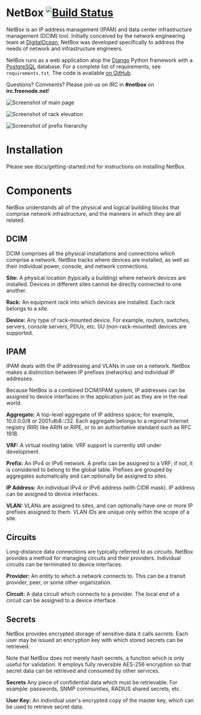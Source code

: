# NetBox [![Build Status](https://travis-ci.org/digitalocean/netbox.svg?branch=master)](https://travis-ci.org/digitalocean/netbox)

NetBox is an IP address management (IPAM) and data center infrastructure management (DCIM) tool. Initially conceived by the network engineering team at [DigitalOcean](https://www.digitalocean.com/), NetBox was developed specifically to address the needs of network and infrastructure engineers.

NetBox runs as a web application atop the [Django](https://www.djangoproject.com/) Python framework with a [PostgreSQL](http://www.postgresql.org/) database. For a complete list of requirements, see `requirements.txt`. The code is available [on GitHub](https://github.com/digitalocean/netbox).

Questions? Comments? Please join us on IRC in **#netbox** on **irc.freenode.net**!

![Screenshot of main page](docs/screenshot1.png "Main page")

![Screenshot of rack elevation](docs/screenshot2.png "Rack elevation")

![Screenshot of prefix hierarchy](docs/screenshot3.png "Prefix hierarchy")

# Installation

Please see docs/getting-started.md for instructions on installing NetBox.

# Components

NetBox understands all of the physical and logical building blocks that comprise network infrastructure, and the manners in which they are all related.

## DCIM

DCIM comprises all the physical installations and connections which comprise a network. NetBox tracks where devices are installed, as well as their individual power, console, and network connections.

**Site:** A physical location (typically a building) where network devices are installed. Devices in different sites cannot be directly connected to one another.

**Rack:** An equipment rack into which devices are installed. Each rack belongs to a site.

**Device:** Any type of rack-mounted device. For example, routers, switches, servers, console servers, PDUs, etc. 0U (non-rack-mounted) devices are supported.

## IPAM

IPAM deals with the IP addressing and VLANs in use on a network. NetBox makes a distinction between IP prefixes (networks) and individual IP addresses.

Because NetBox is a combined DCIM/IPAM system, IP addresses can be assigned to device interfaces in the application just as they are in the real world.

**Aggregate:** A top-level aggregate of IP address space; for example, 10.0.0.0/8 or 2001:db8::/32. Each aggregate belongs to a regional Internet registry (RIR) like ARIN or RIPE, or to an authoritative standard such as RFC 1918.

**VRF:** A virtual routing table. VRF support is currently still under development.

**Prefix:** An IPv4 or IPv6 network. A prefix can be assigned to a VRF; if not, it is considered to belong to the global table. Prefixes are grouped by aggregates automatically and can optionally be assigned to sites.

**IP Address:** An individual IPv4 or IPv6 address (with CIDR mask). IP address can be assigned to device interfaces.

**VLAN:** VLANs are assigned to sites, and can optionally have one or more IP prefixes assigned to them. VLAN IDs are unique only within the scope of a site.

## Circuits

Long-distance data connections are typically referred to as _circuits_. NetBox provides a method for managing circuits and their providers. Individual circuits can be terminated to device interfaces.

**Provider:** An entity to which a network connects to. This can be a transit provider, peer, or some other organization.

**Circuit:** A data circuit which connects to a provider. The local end of a circuit can be assigned to a device interface.

## Secrets

NetBox provides encrypted storage of sensitive data it calls _secrets_. Each user may be issued an encryption key with which stored secrets can be retrieved.

Note that NetBox does not merely hash secrets, a function which is only useful for validation. It employs fully reversible AES-256 encryption so that secret data can be retrieved and consumed by other services.

**Secrets** Any piece of confidential data which must be retrievable. For example: passwords, SNMP communities, RADIUS shared secrets, etc.

**User Key:** An individual user's encrypted copy of the master key, which can be used to retrieve secret data.
